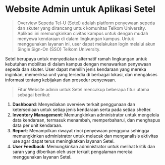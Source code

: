 # Website Admin untuk Aplikasi Setel

> Overview
Sepeda Tel-U (Setel) adalah platform penyewaan sepeda dan skuter yang dirancang untuk komunitas Telkom University. Aplikasi ini memungkinkan civitas kampus untuk dengan mudah menyewa kendaraan di dalam lingkungan kampus. Untuk menggunakan layanan ini, user dapat melakukan login melalui akun Single Sign-On (SSO) Telkom University.

Setel berupaya untuk menyediakan alternatif ramah lingkungan untuk kebutuhan mobilitas di dalam kampus dengan menawarkan penyewaan sepeda dan skuter. User dapat memilih jenis kendaraan yang mereka inginkan, memeriksa unit yang tersedia di berbagai lokasi, dan mengakses informasi tentang kebijakan dan prosedur penyewaan.

> Fitur
Website admin untuk Setel mencakup beberapa fitur utama sebagai berikut:
1. **Dashboard**: Menyediakan overview terkait penggunaan dan ketersediaan untuk setiap jenis kendaraan serta pada setiap shelter.
2. **Inventory Management**: Memungkinkan administrator untuk mengelola data kendaraan, termasuk menambah, memperbaharui, dan menghapus data per unit kendaraan.
3. **Report**: Menampilkan riwayat rinci penyewaan pengguna sehingga memungkinkan administrator untuk melacak dan menganalisis aktivitas use agar dapat terus meningkatkan layanan Setel.
4. **User Feedback**: Memungkinkan administrator untuk melihat kritik dan saran yang diberikan oleh user terkait pengalaman mereka menggunakan layanan Setel.
